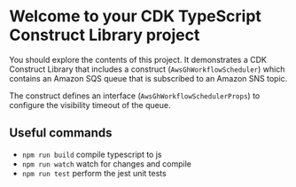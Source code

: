 # Welcome to your CDK TypeScript Construct Library project

You should explore the contents of this project. It demonstrates a CDK Construct Library that includes a construct (`AwsGhWorkflowScheduler`)
which contains an Amazon SQS queue that is subscribed to an Amazon SNS topic.

The construct defines an interface (`AwsGhWorkflowSchedulerProps`) to configure the visibility timeout of the queue.

## Useful commands

* `npm run build`   compile typescript to js
* `npm run watch`   watch for changes and compile
* `npm run test`    perform the jest unit tests
